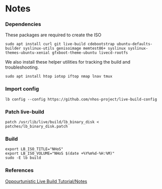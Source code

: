 # Notes

### Dependencies
These packages are required to create the ISO

```
sudo apt install curl git live-build cdebootstrap ubuntu-defaults-builder syslinux-utils genisoimage memtest86+ syslinux syslinux-themes-ubuntu-xenial gfxboot-theme-ubuntu livecd-rootfs
```

We also install these helper utilities for tracking the build and troubleshooting.

```
sudo apt install htop iotop iftop nmap lnav tmux
```

### Import config

```
lb config --config https://github.com/nhos-project/live-build-config
```

### Patch live-build

```
patch /usr/lib/live/build/lb_binary_disk < patches/lb_binary_disk.patch
```

### Build

```
export LB_ISO_TITLE="NHoS"
export LB_ISO_VOLUME="NHoS $(date +%Y%m%d-%H:%M)"
sudo -E lb build
```

### References
[Oppourtunistic Live Build Tutorial/Notes](https://cmotc.github.io/personal-blog/Oppourtunistic-Live-Build-Basic-Tutorial/)
